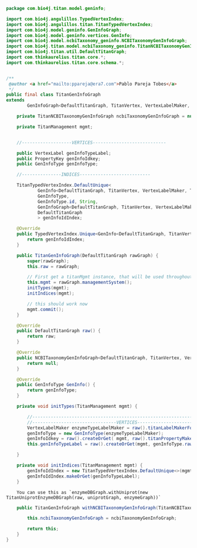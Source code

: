 
```java
package com.bio4j.titan.model.geninfo;

import com.bio4j.angulillos.TypedVertexIndex;
import com.bio4j.angulillos.titan.TitanTypedVertexIndex;
import com.bio4j.model.geninfo.GenInfoGraph;
import com.bio4j.model.geninfo.vertices.GenInfo;
import com.bio4j.model.ncbiTaxonomy_geninfo.NCBITaxonomyGenInfoGraph;
import com.bio4j.titan.model.ncbiTaxonomy_geninfo.TitanNCBITaxonomyGenInfoGraph;
import com.bio4j.titan.util.DefaultTitanGraph;
import com.thinkaurelius.titan.core.*;
import com.thinkaurelius.titan.core.schema.*;


/**
 @author <a href="mailto:ppareja@era7.com">Pablo Pareja Tobes</a>
 */
public final class TitanGenInfoGraph
extends
		GenInfoGraph<DefaultTitanGraph, TitanVertex, VertexLabelMaker, TitanEdge, EdgeLabelMaker> {

	private TitanNCBITaxonomyGenInfoGraph ncbiTaxonomyGenInfoGraph = null;

	private TitanManagement mgmt;


	//-------------------VERTICES----------------------------

	public VertexLabel genInfoTypeLabel;
	public PropertyKey genInfoIdkey;
	public GenInfoType genInfoType;

	//---------------INDICES---------------------------

	TitanTypedVertexIndex.DefaultUnique<
			GenInfo<DefaultTitanGraph, TitanVertex, VertexLabelMaker, TitanEdge, EdgeLabelMaker>,
			GenInfoType,
			GenInfoType.id, String,
			GenInfoGraph<DefaultTitanGraph, TitanVertex, VertexLabelMaker, TitanEdge, EdgeLabelMaker>,
			DefaultTitanGraph
			> genInfoIdIndex;

	@Override
	public TypedVertexIndex.Unique<GenInfo<DefaultTitanGraph, TitanVertex, VertexLabelMaker, TitanEdge, EdgeLabelMaker>, GenInfoType, GenInfoType.id, String, GenInfoGraph<DefaultTitanGraph, TitanVertex, VertexLabelMaker, TitanEdge, EdgeLabelMaker>, DefaultTitanGraph, TitanVertex, VertexLabelMaker, TitanEdge, EdgeLabelMaker> genInfoIdIndex() {
		return genInfoIdIndex;
	}

	public TitanGenInfoGraph(DefaultTitanGraph rawGraph) {
		super(rawGraph);
		this.raw = rawGraph;

		// First get a titanMgmt instance, that will be used throughout
		this.mgmt = rawGraph.managementSystem();
		initTypes(mgmt);
		initIndices(mgmt);

		// this should work now
		mgmt.commit();
	}

	@Override
	public DefaultTitanGraph raw() {
		return raw;
	}

	@Override
	public NCBITaxonomyGenInfoGraph<DefaultTitanGraph, TitanVertex, VertexLabelMaker, TitanEdge, EdgeLabelMaker> ncbiTaxonomyGenInfoGraph() {
		return null;
	}

	@Override
	public GenInfoType GenInfo() {
		return genInfoType;
	}

	private void initTypes(TitanManagement mgmt) {

		//-----------------------------------------------------------------------------------------
		//--------------------------------VERTICES--------------------------------------------
		VertexLabelMaker enzymeTypeLabelMaker = raw().titanLabelMakerForVertexType( mgmt, new GenInfoType(null));
		genInfoType = new GenInfoType(enzymeTypeLabelMaker);
		genInfoIdkey = raw().createOrGet( mgmt,	raw().titanPropertyMakerForVertexProperty( mgmt, GenInfo().id ).cardinality(Cardinality.SINGLE));
		this.genInfoTypeLabel = raw().createOrGet(mgmt, genInfoType.raw());

	}

	private void initIndices(TitanManagement mgmt) {
		genInfoIdIndex = new TitanTypedVertexIndex.DefaultUnique<>(mgmt, this, GenInfo().id);
		genInfoIdIndex.makeOrGet(genInfoTypeLabel);
	}
```


		You can use this as `enzymeDBGraph.withUniprot(new TitanUniprotEnzymeDBGraph(raw, uniprotGraph, enzymeGraph))`


```java
	public TitanGenInfoGraph withNCBITaxonomyGenInfoGraph(TitanNCBITaxonomyGenInfoGraph ncbiTaxonomyGenInfoGraph) {

		this.ncbiTaxonomyGenInfoGraph = ncbiTaxonomyGenInfoGraph;

		return this;
	}
}


```




[test/java/com/bio4j/titan/tests/ImportEnzymeDBTitanTest.java]: ../../../../../../../test/java/com/bio4j/titan/tests/ImportEnzymeDBTitanTest.java.md
[test/java/com/bio4j/titan/tests/ImportUniRefTitanTest.java]: ../../../../../../../test/java/com/bio4j/titan/tests/ImportUniRefTitanTest.java.md
[test/java/com/bio4j/titan/tests/uniprot_go.scala]: ../../../../../../../test/java/com/bio4j/titan/tests/uniprot_go.scala.md
[test/java/com/bio4j/titan/tests/uniref.scala]: ../../../../../../../test/java/com/bio4j/titan/tests/uniref.scala.md
[test/java/com/bio4j/titan/tests/ImportUniProtGoTitanTest.java]: ../../../../../../../test/java/com/bio4j/titan/tests/ImportUniProtGoTitanTest.java.md
[test/java/com/bio4j/titan/tests/ImportGOTitanTest.java]: ../../../../../../../test/java/com/bio4j/titan/tests/ImportGOTitanTest.java.md
[test/java/com/bio4j/titan/tests/go.scala]: ../../../../../../../test/java/com/bio4j/titan/tests/go.scala.md
[test/java/com/bio4j/titan/tests/IndicesTest.java]: ../../../../../../../test/java/com/bio4j/titan/tests/IndicesTest.java.md
[test/java/com/bio4j/titan/tests/IndexTestSuite.scala]: ../../../../../../../test/java/com/bio4j/titan/tests/IndexTestSuite.scala.md
[test/java/com/bio4j/titan/tests/enzymedb.scala]: ../../../../../../../test/java/com/bio4j/titan/tests/enzymedb.scala.md
[main/java/com/bio4j/titan/util/DefaultTitanGraph.java]: ../../util/DefaultTitanGraph.java.md
[main/java/com/bio4j/titan/programs/ImportTitanDB.java]: ../../programs/ImportTitanDB.java.md
[main/java/com/bio4j/titan/model/uniprot_uniref/programs/ImportUniProtUniRefUsingFolderTitan.java]: ../uniprot_uniref/programs/ImportUniProtUniRefUsingFolderTitan.java.md
[main/java/com/bio4j/titan/model/uniprot_uniref/programs/ImportUniProtUniRefTitan.java]: ../uniprot_uniref/programs/ImportUniProtUniRefTitan.java.md
[main/java/com/bio4j/titan/model/uniprot_uniref/TitanUniProtUniRefGraph.java]: ../uniprot_uniref/TitanUniProtUniRefGraph.java.md
[main/java/com/bio4j/titan/model/uniref/programs/SplitUniRefXMLFile.java]: ../uniref/programs/SplitUniRefXMLFile.java.md
[main/java/com/bio4j/titan/model/uniref/programs/ImportUniRefTitan.java]: ../uniref/programs/ImportUniRefTitan.java.md
[main/java/com/bio4j/titan/model/uniref/TitanUniRefGraph.java]: ../uniref/TitanUniRefGraph.java.md
[main/java/com/bio4j/titan/model/enzyme/programs/ImportEnzymeDBTitan.java]: ../enzyme/programs/ImportEnzymeDBTitan.java.md
[main/java/com/bio4j/titan/model/enzyme/TitanEnzymeDBGraph.java]: ../enzyme/TitanEnzymeDBGraph.java.md
[main/java/com/bio4j/titan/model/go/TitanGoGraph.java]: ../go/TitanGoGraph.java.md
[main/java/com/bio4j/titan/model/go/programs/ImportGOTitan.java]: ../go/programs/ImportGOTitan.java.md
[main/java/com/bio4j/titan/model/ncbiTaxonomy_geninfo/TitanNCBITaxonomyGenInfoGraph.java]: ../ncbiTaxonomy_geninfo/TitanNCBITaxonomyGenInfoGraph.java.md
[main/java/com/bio4j/titan/model/ncbiTaxonomy_geninfo/programs/ImportGenInfoNCBITaxonIndexTitan.java]: ../ncbiTaxonomy_geninfo/programs/ImportGenInfoNCBITaxonIndexTitan.java.md
[main/java/com/bio4j/titan/model/uniprot_ncbiTaxonomy/programs/ImportUniProtNCBITaxonomyUsingFolderTitan.java]: ../uniprot_ncbiTaxonomy/programs/ImportUniProtNCBITaxonomyUsingFolderTitan.java.md
[main/java/com/bio4j/titan/model/uniprot_ncbiTaxonomy/programs/ImportUniProtNCBITaxonomyTitan.java]: ../uniprot_ncbiTaxonomy/programs/ImportUniProtNCBITaxonomyTitan.java.md
[main/java/com/bio4j/titan/model/uniprot_ncbiTaxonomy/TitanUniProtNCBITaxonomyGraph.java]: ../uniprot_ncbiTaxonomy/TitanUniProtNCBITaxonomyGraph.java.md
[main/java/com/bio4j/titan/model/ncbiTaxonomy/TitanNCBITaxonomyGraph.java]: ../ncbiTaxonomy/TitanNCBITaxonomyGraph.java.md
[main/java/com/bio4j/titan/model/ncbiTaxonomy/programs/ImportNCBITaxonomyTitan.java]: ../ncbiTaxonomy/programs/ImportNCBITaxonomyTitan.java.md
[main/java/com/bio4j/titan/model/geninfo/TitanGenInfoGraph.java]: TitanGenInfoGraph.java.md
[main/java/com/bio4j/titan/model/uniprot_go/TitanUniProtGoGraph.java]: ../uniprot_go/TitanUniProtGoGraph.java.md
[main/java/com/bio4j/titan/model/uniprot_go/programs/ImportUniProtGoUsingFolderTitan.java]: ../uniprot_go/programs/ImportUniProtGoUsingFolderTitan.java.md
[main/java/com/bio4j/titan/model/uniprot_go/programs/ImportUniProtGoTitan.java]: ../uniprot_go/programs/ImportUniProtGoTitan.java.md
[main/java/com/bio4j/titan/model/uniprot_enzyme/TitanUniProtEnzymeGraph.java]: ../uniprot_enzyme/TitanUniProtEnzymeGraph.java.md
[main/java/com/bio4j/titan/model/uniprot_enzyme/programs/ImportUniProtEnzymeDBTitan.java]: ../uniprot_enzyme/programs/ImportUniProtEnzymeDBTitan.java.md
[main/java/com/bio4j/titan/model/uniprot_enzyme/programs/ImportUniProtEnzymeDBUsingFolderTitan.java]: ../uniprot_enzyme/programs/ImportUniProtEnzymeDBUsingFolderTitan.java.md
[main/java/com/bio4j/titan/model/uniprot/programs/ImportUniProtTitan.java]: ../uniprot/programs/ImportUniProtTitan.java.md
[main/java/com/bio4j/titan/model/uniprot/programs/ImportUniProtEdgesTitan.java]: ../uniprot/programs/ImportUniProtEdgesTitan.java.md
[main/java/com/bio4j/titan/model/uniprot/programs/ImportProteinInteractionsUsingFolderTitan.java]: ../uniprot/programs/ImportProteinInteractionsUsingFolderTitan.java.md
[main/java/com/bio4j/titan/model/uniprot/programs/ImportIsoformSequencesTitan.java]: ../uniprot/programs/ImportIsoformSequencesTitan.java.md
[main/java/com/bio4j/titan/model/uniprot/programs/SplitUniProtXMLFile.java]: ../uniprot/programs/SplitUniProtXMLFile.java.md
[main/java/com/bio4j/titan/model/uniprot/programs/ImportUniProtVerticesTitan.java]: ../uniprot/programs/ImportUniProtVerticesTitan.java.md
[main/java/com/bio4j/titan/model/uniprot/programs/ImportUniProtVerticesUsingFolderTitan.java]: ../uniprot/programs/ImportUniProtVerticesUsingFolderTitan.java.md
[main/java/com/bio4j/titan/model/uniprot/programs/ImportProteinInteractionsTitan.java]: ../uniprot/programs/ImportProteinInteractionsTitan.java.md
[main/java/com/bio4j/titan/model/uniprot/programs/ImportUniProtEdgesUsingFolderTitan.java]: ../uniprot/programs/ImportUniProtEdgesUsingFolderTitan.java.md
[main/java/com/bio4j/titan/model/uniprot/TitanUniProtGraph.java]: ../uniprot/TitanUniProtGraph.java.md